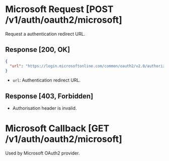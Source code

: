 # Microsoft Request [POST /v1/auth/oauth2/microsoft]

Request a authentication redirect URL.

## Response [200, OK]

```json
{
  "url": "https://login.microsoftonline.com/common/oauth2/v2.0/authorize?...aRgyE"
}
```

- `url`: Authentication redirect URL.

## Response [403, Forbidden]

- Authorisation header is invalid.

# Microsoft Callback [GET /v1/auth/oauth2/microsoft]

Used by Microsoft OAuth2 provider.
